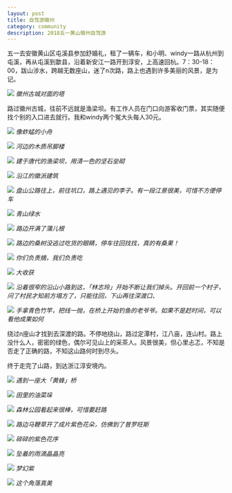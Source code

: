 ```yaml
---
layout: post
title: 自驾游徽州
category: community
description: 2018五一黄山徽州自驾游
---
```


五一去安徽黄山区屯溪县参加舒婚礼，租了一辆车，和小明、windy一路从杭州到屯溪，再从屯溪到歙县，沿着新安江一路开到淳安，上高速回杭。7：30-18：00，跋山涉水，跨越无数座山，迷了n次路，路上也遇到许多美丽的风景，是为记。

![](http://p319p95sa.bkt.clouddn.com/IMG_2880.JPG)
*徽州古城对面的塔*

路过徽州古城，往前不远就是渔梁坝。有工作人员在门口向游客收门票，其实随便找个别的入口进去就行。我和windy两个冤大头每人30元。

![](http://p319p95sa.bkt.clouddn.com/IMG_2882.JPG)
*像蚱蜢的小舟*

![](http://p319p95sa.bkt.clouddn.com/IMG_2886.JPG)
*河边的木质吊脚楼*

![](http://p319p95sa.bkt.clouddn.com/IMG_2888.JPG)
*建于唐代的渔梁坝，用清一色的坚石垒砌*

![](http://p319p95sa.bkt.clouddn.com/IMG_2892.JPG)
*沿江的徽派建筑*

![](http://p319p95sa.bkt.clouddn.com/IMG_2893.JPG)
*盘山公路往上，前往坑口，路上遇见的李子。有一段江景很美，可惜不方便停车*

![](http://p319p95sa.bkt.clouddn.com/IMG_2895.JPG)
*青山绿水*

![](http://p319p95sa.bkt.clouddn.com/IMG_2896.JPG)
*路边开满了蒲儿根*

![](http://p319p95sa.bkt.clouddn.com/IMG_2897.JPG)
*路边的桑树没逃过吃货的眼睛，停车往回找找，真的有桑果！*

![](http://p319p95sa.bkt.clouddn.com/IMG_2899.JPG)
*你们负责摘，我们负责吃*

![](http://p319p95sa.bkt.clouddn.com/IMG_2901.JPG)
*大收获*

![](http://p319p95sa.bkt.clouddn.com/IMG_2903.JPG)
*沿着很窄的沿山小路到这，「林志玲」开始不断让我们掉头。开回前一个村子，问了村民才知前方塌方了，只能往回，下山再往深渡口、*

![](http://p319p95sa.bkt.clouddn.com/IMG_2904.JPG)
*手拿青色竹竿，把线一抛，在桥上开始钓鱼的老爷爷。如果不是赶时间，可以看他成果如何*

绕过n座山才找到去深渡的路。不停地绕山，路过定潭村，江八亩，连山村。路上没什么人，密密的绿色，偶尔可见山上的采茶人。风景很美，但心里忐忑，不知是否走了正确的路，不知这山路何时到尽头。

终于走完了山路，到达浙江淳安境内。

![](http://p319p95sa.bkt.clouddn.com/IMG_2908.JPG)
*遇到一座大「黄蜂」桥*

![](http://p319p95sa.bkt.clouddn.com/IMG_2909.JPG)
*田里的油菜垛*

![](http://p319p95sa.bkt.clouddn.com/IMG_2910.JPG)
*森林公园看起来很棒，可惜要赶路*

![](http://p319p95sa.bkt.clouddn.com/IMG_2911.JPG)
*路边马鞭草开了成片紫色花朵，仿佛到了普罗旺斯*

![](http://p319p95sa.bkt.clouddn.com/IMG_2918.JPG)
*碎碎的紫色花序*

![](http://p319p95sa.bkt.clouddn.com/IMG_2914.JPG)
*坠着的雨滴晶晶亮*

![](http://p319p95sa.bkt.clouddn.com/IMG_2915.JPG)
*梦幻紫*

![](http://p319p95sa.bkt.clouddn.com/IMG_2920.JPG)
*这个角落真美*
